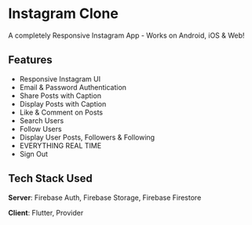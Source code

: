 # Instagram Clone

A completely Responsive Instagram App - Works on Android, iOS & Web! 

## Features
- Responsive Instagram UI
- Email & Password Authentication
- Share Posts with Caption
- Display Posts with Caption
- Like & Comment on Posts
- Search Users
- Follow Users
- Display User Posts, Followers & Following
- EVERYTHING REAL TIME
- Sign Out

## Tech Stack Used
**Server**: Firebase Auth, Firebase Storage, Firebase Firestore

**Client**: Flutter, Provider
